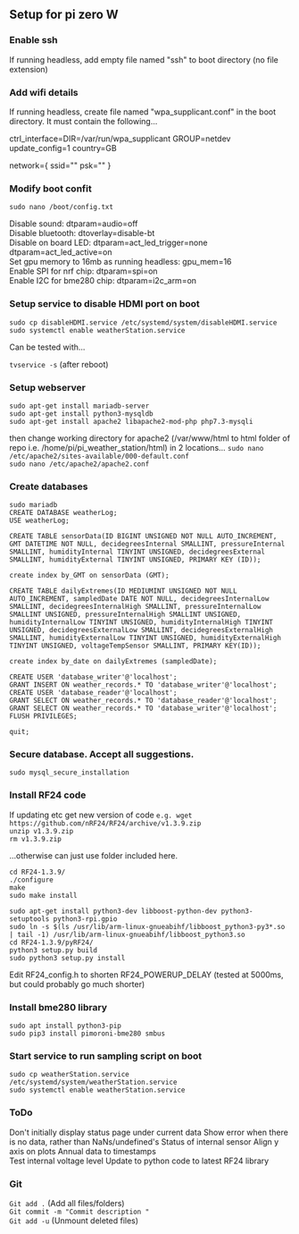 ## Setup for pi zero W

### Enable ssh
If running headless, add empty file named "ssh" to boot directory (no file extension)  
    
### Add wifi details
If running headless, create file named "wpa_supplicant.conf" in the boot directory. It must contain the following...
    
ctrl_interface=DIR=/var/run/wpa_supplicant GROUP=netdev
update_config=1
country=GB

network={
 ssid="<Name of your wireless LAN>"
 psk="<Password for your wireless LAN>"
}

### Modify boot confit

`sudo nano /boot/config.txt`  

Disable sound: dtparam=audio=off  
Disable bluetooth: dtoverlay=disable-bt  
Disable on board LED: dtparam=act_led_trigger=none  
                      dtparam=act_led_active=on  
Set gpu memory to 16mb as running headless: gpu_mem=16  
Enable SPI for nrf chip: dtparam=spi=on  
Enable I2C for bme280 chip: dtparam=i2c_arm=on  


### Setup service to disable HDMI port on boot 
`sudo cp disableHDMI.service /etc/systemd/system/disableHDMI.service`  
`sudo systemctl enable weatherStation.service`  

Can be tested with...

`tvservice -s`    (after reboot)


### Setup webserver
`sudo apt-get install mariadb-server`  
`sudo apt-get install python3-mysqldb`  
`sudo apt-get install apache2 libapache2-mod-php php7.3-mysqli`  

then change working directory for apache2 (/var/www/html to html folder of repo i.e. /home/pi/pi_weather_station/html) in 2 locations...
`sudo nano /etc/apache2/sites-available/000-default.conf`  
`sudo nano /etc/apache2/apache2.conf`  
 

### Create databases
`sudo mariadb`  
`CREATE DATABASE weatherLog;`  
`USE weatherLog;`

`CREATE TABLE sensorData(ID BIGINT UNSIGNED NOT NULL AUTO_INCREMENT, GMT DATETIME NOT NULL, decidegreesInternal SMALLINT, pressureInternal SMALLINT, humidityInternal TINYINT UNSIGNED, decidegreesExternal SMALLINT,
humidityExternal TINYINT UNSIGNED, PRIMARY KEY (ID));`

`create index by_GMT on sensorData (GMT);`

`CREATE TABLE dailyExtremes(ID MEDIUMINT UNSIGNED NOT NULL AUTO_INCREMENT, sampledDate DATE NOT NULL, decidegreesInternalLow SMALLINT, decidegreesInternalHigh SMALLINT, pressureInternalLow SMALLINT UNSIGNED, pressureInternalHigh SMALLINT UNSIGNED, humidityInternalLow TINYINT UNSIGNED, humidityInternalHigh TINYINT UNSIGNED, decidegreesExternalLow SMALLINT, decidegreesExternalHigh SMALLINT, humidityExternalLow TINYINT UNSIGNED, humidityExternalHigh TINYINT UNSIGNED, voltageTempSensor SMALLINT, PRIMARY KEY(ID));`

`create index by_date on dailyExtremes (sampledDate);`

`CREATE USER 'database_writer'@'localhost';`  	
`GRANT INSERT ON weather_records.* TO 'database_writer'@'localhost';`  	
`CREATE USER 'database_reader'@'localhost';`  	
`GRANT SELECT ON weather_records.* TO 'database_reader'@'localhost';`  
`GRANT SELECT ON weather_records.* TO 'database_writer'@'localhost';`  
`FLUSH PRIVILEGES;`

`quit;`



### Secure database. Accept all suggestions.
`sudo mysql_secure_installation`

### Install RF24 code
If updating etc get new version of code
`e.g. wget https://github.com/nRF24/RF24/archive/v1.3.9.zip`  
`unzip v1.3.9.zip`  
`rm v1.3.9.zip` 

...otherwise can just use folder included here.

`cd RF24-1.3.9/`  
`./configure`  
`make`   
`sudo make install`  

`sudo apt-get install python3-dev libboost-python-dev python3-setuptools python3-rpi.gpio`  
`sudo ln -s $(ls /usr/lib/arm-linux-gnueabihf/libboost_python3-py3*.so | tail -1) /usr/lib/arm-linux-gnueabihf/libboost_python3.so`  
`cd RF24-1.3.9/pyRF24/`  
`python3 setup.py build`  
`sudo python3 setup.py install`  

Edit RF24_config.h to shorten RF24_POWERUP_DELAY (tested at 5000ms, but could probably go much shorter) 

### Install bme280 library
`sudo apt install python3-pip`  
`sudo pip3 install pimoroni-bme280 smbus`  


### Start service to run sampling script on boot
`sudo cp weatherStation.service /etc/systemd/system/weatherStation.service`  
`sudo systemctl enable weatherStation.service`  




### ToDo
Don't initially display status page under current data
Show error when there is no data, rather than NaNs/undefined's
Status of internal sensor
Align y axis on plots
Annual data to timestamps  
Test internal voltage level
Update to python code to latest RF24 library


### Git
`Git add .` (Add all files/folders)  
`Git commit -m "Commit description "`  
`Git add -u`  (Unmount deleted files)  
